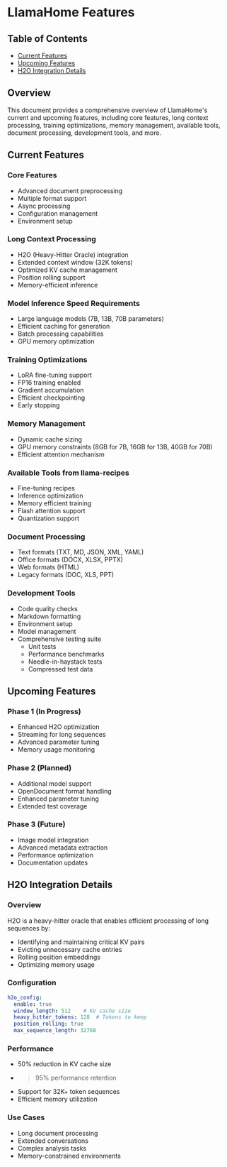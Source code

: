 # LlamaHome Features

## Table of Contents

- [Current Features](#current-features)
- [Upcoming Features](#upcoming-features)
- [H2O Integration Details](#h2o-integration-details)

## Overview

This document provides a comprehensive overview of LlamaHome's current and upcoming features, including core features, long context processing, training optimizations, memory management, available tools, document processing, development tools, and more.

## Current Features

### Core Features

- Advanced document preprocessing
- Multiple format support
- Async processing
- Configuration management
- Environment setup

### Long Context Processing

- H2O (Heavy-Hitter Oracle) integration
- Extended context window (32K tokens)
- Optimized KV cache management
- Position rolling support
- Memory-efficient inference

### Model Inference Speed Requirements

- Large language models (7B, 13B, 70B parameters)
- Efficient caching for generation
- Batch processing capabilities
- GPU memory optimization

### Training Optimizations

- LoRA fine-tuning support
- FP16 training enabled
- Gradient accumulation
- Efficient checkpointing
- Early stopping

### Memory Management

- Dynamic cache sizing
- GPU memory constraints (8GB for 7B, 16GB for 13B, 40GB for 70B)
- Efficient attention mechanism

### Available Tools from llama-recipes

- Fine-tuning recipes
- Inference optimization
- Memory efficient training
- Flash attention support
- Quantization support

### Document Processing

- Text formats (TXT, MD, JSON, XML, YAML)
- Office formats (DOCX, XLSX, PPTX)
- Web formats (HTML)
- Legacy formats (DOC, XLS, PPT)

### Development Tools

- Code quality checks
- Markdown formatting
- Environment setup
- Model management
- Comprehensive testing suite
  - Unit tests
  - Performance benchmarks
  - Needle-in-haystack tests
  - Compressed test data

## Upcoming Features

### Phase 1 (In Progress)

- Enhanced H2O optimization
- Streaming for long sequences
- Advanced parameter tuning
- Memory usage monitoring

### Phase 2 (Planned)

- Additional model support
- OpenDocument format handling
- Enhanced parameter tuning
- Extended test coverage

### Phase 3 (Future)

- Image model integration
- Advanced metadata extraction
- Performance optimization
- Documentation updates

## H2O Integration Details

### Overview

H2O is a heavy-hitter oracle that enables efficient processing of long sequences by:

- Identifying and maintaining critical KV pairs
- Evicting unnecessary cache entries
- Rolling position embeddings
- Optimizing memory usage

### Configuration

```yaml
h2o_config:
  enable: true
  window_length: 512    # KV cache size
  heavy_hitter_tokens: 128  # Tokens to keep
  position_rolling: true
  max_sequence_length: 32768
```

### Performance

- 50% reduction in KV cache size
- >95% performance retention
- Support for 32K+ token sequences
- Efficient memory utilization

### Use Cases

- Long document processing
- Extended conversations
- Complex analysis tasks
- Memory-constrained environments
